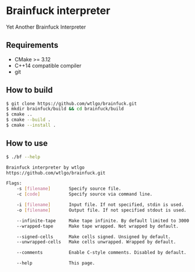 # Brainfuck interpreter

 Yet Another Brainfuck Interpreter

## Requirements

- CMake >= 3.12
- C++14 compatible compiler
- git

## How to build

```bash
$ git clone https://github.com/wtlgo/brainfuck.git
$ mkdir brainfuck/build && cd brainfuck/build
$ cmake ..
$ cmake --build .
$ cmake --install .
```

## How to use

```bash
$ ./bf --help

Brainfuck interpreter by wtlgo
https://github.com/wtlgo/brainfuck.git

Flags:
    -s [filename]       Specify source file.
    -c [code]           Specify source via command line.

    -i [filename]       Input file. If not specified, stdin is used.
    -o [filename]       Output file. If not specified stdout is used.

    --infinite-tape     Make tape infinite. By default limited to 3000 cells.
    --wrapped-tape      Make tape wrapped. Not wrapped by default.

    --signed-cells      Make cells signed. Unsigned by default.
    --unwrapped-cells   Make cells unwrapped. Wrapped by default.

    --comments          Enable C-style comments. Disabled by default.

    --help              This page.
```

